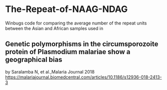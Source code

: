 # The-Repeat-of-NAAG-NDAG
Winbugs code for comparing the average number of the repeat units between the Asian and African samples used in 

## Genetic polymorphisms in the circumsporozoite protein of Plasmodium malariae show a geographical bias
by Saralamba N, et al.,Malaria Journal 2018
https://malariajournal.biomedcentral.com/articles/10.1186/s12936-018-2413-3
